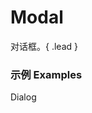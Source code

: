 # Modal

对话框。{ .lead }

### 示例 Examples

<div class="bs-example bs-example-modal">
    <div class="content">
        <div bx-id="components/modal" bx-click="toggle" class="btn btn-default">Dialog</div>
    </div>
</div>